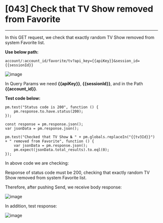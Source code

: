 # [043] Check that TV Show removed from Favorite
___

In this GET request, we check that exactly random TV Show removed from system Favorite list.

__Use below path:__
```
account/:account_id/favorite/tv?api_key={{apiKey}}&session_id={{sessionId}}
```
![image](https://user-images.githubusercontent.com/122685448/231300381-db9a331f-fdd3-479e-896d-cf319e0deaa5.png)

In Query Params we need __{{apiKey}}__, __{{sessionId}}__, and in the Path __{{account_id}}__.

__Test code below:__
```
pm.test("Status code is 200", function () {
    pm.response.to.have.status(200);
});

const response = pm.response.json();
var jsonData = pm.response.json();

pm.test("Checked that TV Show № " + pm.globals.replaceIn("{{tv3Id}}") + " removed from Favorite", function () {
    var jsonData = pm.response.json();
    pm.expect(jsonData.total_results).to.eql(0);
});
```

In above code we are checking:

Response of status code must be 200, checking that exactly random TV Show removed from system Favorite list.

Therefore, after pushing Send, we receive body response:
 
![image](https://user-images.githubusercontent.com/122685448/231300394-68e10eb4-8d2d-4c45-9ac7-f4b30a8749be.png)

In addition, test response:

![image](https://user-images.githubusercontent.com/122685448/231300407-bac5e4f0-939f-4790-bf7b-04b9e39e0734.png)

